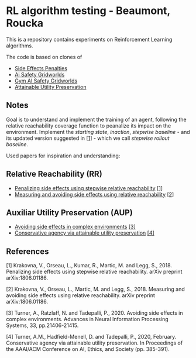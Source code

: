 # RL algorithm testing - Beaumont, Roucka
This is a repository contains experiments on Reinforcement Learning algorithms.

The code is based on clones of
- [Side Effects Penalties](https://github.com/deepmind/deepmind-research/side_effects_penalties)
- [Ai Safety Gridworlds](https://github.com/deepmind/ai-safety-gridworlds)
- [Gym AI Safety Gridworlds](https://github.com/TheMrCodes/gym-ai-safety-gridworlds)
- [Attainable Utility Preservation](https://github.com/alexander-turner/attainable-utility-preservation)

## Notes
Goal is to understand and implement the training of an agent, following the relative reachability coverage function to peanalize its impact on the environment. Implement the *starting state*, *inaction*, *stepwise baseline* - and its updated version suggested in [[1]](#1) - which we call *stepwise rollout baseline*.

Used papers for inspiration and understanding:

## Relative Reachability (RR)
- [Penalizing side effects using stepwise relative reachability](https://arxiv.org/abs/1806.01186) [[1]](#1)
- [Measuring and avoiding side effects using relative reachability](https://www.researchgate.net/profile/Viktoriya-Krakovna/publication/325557348_Measuring_and_avoiding_side_effects_using_relative_reachability/links/5bb7e5eaa6fdcc9552d46b02/Measuring-and-avoiding-side-effects-using-relative-reachability.pdf) [[2]](#2)

## Auxiliar Utility Preservation (AUP)
- [Avoiding side effects in complex environments](https://proceedings.neurips.cc/paper/2020/hash/f50a6c02a3fc5a3a5d4d9391f05f3efc-Abstract.html) [[3]](#3)
- [Conservative agency via attainable utility preservation](https://dl.acm.org/doi/abs/10.1145/3375627.3375851?casa_token=TOj2-yjPZYEAAAAA:4BKWRa1IBaYiDlTDq_ykSQ48wH0sMMHfzWd_3nN4EF7fqKF9iS7XYAXVkJV_WIpWtoC9wpRiFy4lHw) [[4]](#4)


## References
<a id="1">[1]</a> 
Krakovna, V., Orseau, L., Kumar, R., Martic, M. and Legg, S., 2018.
Penalizing side effects using stepwise relative reachability. 
arXiv preprint arXiv:1806.01186.

<a id="2">[2]</a> 
Krakovna, V., Orseau, L., Martic, M. and Legg, S., 2018.
Measuring and avoiding side effects using relative reachability.
arXiv preprint arXiv:1806.01186.

<a id="3">[3]</a> 
Turner, A., Ratzlaff, N. and Tadepalli, P., 2020.
Avoiding side effects in complex environments. 
Advances in Neural Information Processing Systems, 33, pp.21406-21415.

<a id="4">[4]</a> 
Turner, A.M., Hadfield-Menell, D. and Tadepalli, P., 2020, February.
Conservative agency via attainable utility preservation.
In Proceedings of the AAAI/ACM Conference on AI, Ethics, and Society (pp. 385-391).
